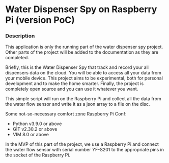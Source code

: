 # Water Dispenser Spy on Raspberry Pi (version PoC)

### Description

This application is only the running part of the water dispenser spy project. Other parts of the project will be added to the documentation as they are completed.

Briefly, this is the Water Dispenser Spy that track and record your all dispensers data on the cloud. You will be able to access all your data from your mobile device. This project aims to be experimental, both for personal development and to make the home smarter. Finally, the project is completely open source and you can use it whatever you want.

This simple script will run on the Raspberry Pi and collect all the data from the water flow sensor and write it as a json array to a file on the disc.

Some not-so-necessary comfort zone Raspberry Pi Conf:

 - Python v3.9.0 or above
 - GIT v2.30.2 or above
 - VIM 8.0 or above

In the MVP of this part of the project, we use a Raspberry Pi and connect the water flow sensor with serial number YF-S201 to the appropriate pins in the socket of the Raspberry Pi.